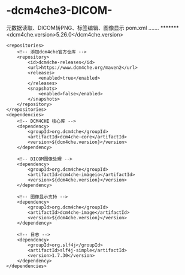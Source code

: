 # -dcm4che3-DICOM-
元数据读取、DICOM转PNG、标签编辑、图像显示
pom.xml
    <properties>
          .......
          *******
        <dcm4che.version>5.26.0</dcm4che.version>
    </properties>

    <repositories>
        <!-- 添加dcm4che官方仓库 -->
        <repository>
            <id>dcm4che-releases</id>
            <url>https://www.dcm4che.org/maven2</url>
            <releases>
                <enabled>true</enabled>
            </releases>
            <snapshots>
                <enabled>false</enabled>
            </snapshots>
        </repository>
    </repositories>
    <dependencies>
        <!-- DCM4CHE 核心库 -->
        <dependency>
            <groupId>org.dcm4che</groupId>
            <artifactId>dcm4che-core</artifactId>
            <version>${dcm4che.version}</version>
        </dependency>

        <!-- DICOM图像处理 -->
        <dependency>
            <groupId>org.dcm4che</groupId>
            <artifactId>dcm4che-imageio</artifactId>
            <version>${dcm4che.version}</version>
        </dependency>

        <!-- 图像显示支持 -->
        <dependency>
            <groupId>org.dcm4che</groupId>
            <artifactId>dcm4che-image</artifactId>
            <version>${dcm4che.version}</version>
        </dependency>

        <!-- 日志 -->
        <dependency>
            <groupId>org.slf4j</groupId>
            <artifactId>slf4j-simple</artifactId>
            <version>1.7.30</version>
        </dependency>
    </dependencies>
